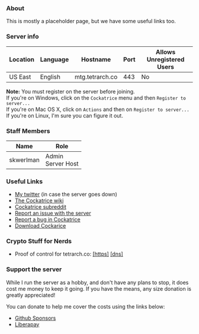### About

This is mostly a placeholder page, but we have some useful links too.

### Server info

Location|Language|Hostname|Port|Allows Unregistered Users
---|---|---|---|---
US East|English|mtg.tetrarch.co|443|No

__Note:__ You must register on the server before joining.  
If you're on Windows, click on the `Cockatrice` menu and then `Register to server...`  
If you're on Mac OS X, click on `Actions` and then on `Register to server...`  
If you're on Linux, I'm sure you can figure it out.

### Staff Members

Name|Role
---|---
skwerlman|Admin<br>Server Host

### Useful Links

- [My twitter](https://twitter.com/skwerlman) (in case the server goes down)
- [The Cockatrice wiki](https://github.com/Cockatrice/Cockatrice/wiki)
- [Cockatrice subreddit](https://reddit.com/r/cockatrice)
- [Report an issue with the server](https://github.com/skwerlman/skwerlman.github.io/issues)
- [Report a bug in Cockatrice](https://github.com/Cockatrice/Cockatrice/issues)
- [Download Cockarice](https://cockatrice.github.io/)

### Crypto Stuff for Nerds

- Proof of control for tetrarch.co: [&#91;https&#93;](https://tetrarch.co/.well-known/keybase.txt) [&#91;dns&#93;](https://keybase.io/skwerlman/sigchain#9a70faf4bda2a4cdab5c8468972271dfcc0eebcb53bce146d91697484959a0120f)

### Support the server

While I run the server as a hobby, and don't have any plans to stop, it does cost me money to keep it going. If you have the means, any size donation is greatly appreciated!

You can donate to help me cover the costs using the links below:

- [Github Sponsors](https://github.com/sponsors/skwerlman)
- [Liberapay](https://liberapay.com/skw)
